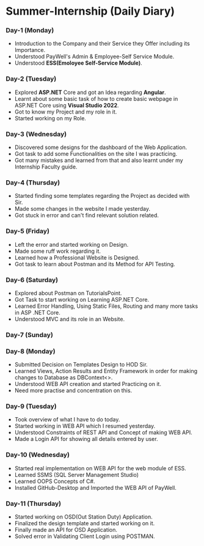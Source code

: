 # Summer-Internship (Daily Diary)
### Day-1 (Monday)
- Introduction to the Company and their Service they Offer including its Importance.
- Understood PayWell's Admin & Employee-Self Service Module.
- Understood **ESS(Emoloyee Self-Service Module)**.

### Day-2 (Tuesday)
- Explored **ASP.NET** Core and got an Idea regarding **Angular**.
- Learnt about some basic task of how to create basic webpage in ASP.NET Core using **Visual Studio 2022**.
- Got to know my Project and my role in it. 
- Started working on my Role.

### Day-3 (Wednesday)
- Discovered some designs for the dashboard of the Web Application.
- Got task to add some Functionalities on the site I was practicing.
- Got many mistakes and learned from that and also learnt under my Internship Faculty guide.

### Day-4 (Thursday)
- Started finding some templates regarding the Project as decided with Sir.
- Made some changes in the website I made yesterday.
- Got stuck in error and can't find relevant solution related.

### Day-5 (Friday)
- Left the error and started working on Design.
- Made some ruff work regarding it. 
- Learned how a Professional Website is Designed.
- Got task to learn about Postman and its Method for API Testing.

### Day-6 (Saturday)
- Explored about Postman on TutorialsPoint.
- Got Task to start working on Learning ASP.NET Core.
- Learned Error Handling, Using Static Files, Routing and many more tasks in ASP .NET Core.
- Understood MVC and its role in an Website.

### Day-7 (Sunday)
### Day-8 (Monday)
- Submitted Decision on Templates Design to HOD Sir.
- Learned Views, Action Results and Entity Framework in order for making changes to Database as DBContext<>.
- Understood WEB API creation and started Practicing on it.
- Need more practise and concentration on this.

### Day-9 (Tuesday)
- Took overview of what I have to do today.
- Started working in WEB API which I resumed yesterday.
- Understood Constraints of REST API and Concept of making WEB API.
- Made a Login API for showing all details entered by user.

### Day-10 (Wednesday)
- Started real implementation on WEB API for the web module of ESS.
- Learned SSMS (SQL Server Management Studio)
- Learned OOPS Concepts of C#.
- Installed GitHub-Desktop and Imported the WEB API of PayWell.

### Day-11 (Thursday)
- Started working on OSD(Out Station Duty) Application.
- Finalized the design template and started working on it.
- Finally made an API for OSD Application.
- Solved error in Validating Client Login using POSTMAN.